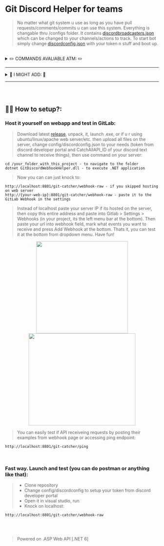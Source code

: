 # Git Discord Helper for teams

> No matter what git system u use as long as you have pull requests/comments/commits u can use this system. Everything is changable thru /configs folder. It contains <a href="https://github.com/MentallyStable4sure/Git-Discord-Webhook-Helper/blob/main/configs/discordbroadcasters.json">discordbroadcasters.json</a> which can be changed to your channels/actions to track. To start bot simply change <a href="https://github.com/MentallyStable4sure/Git-Discord-Webhook-Helper/blob/main/configs/discordconfig.json">discordconfig.json</a> with your token n stuff and boot up.

<br>

  <details>
  <summary>✏️ COMMANDS AVALIABLE ATM: ✏️</summary>

  ```
  /help - all commands list.
  /allprefixes - all possible pre-generated prefixes (you can, and i suggest to add yours too)

  /news [TITLE] [DESCRIPTION] [URL (optional)] - Posts an embedded with title, description, author.
  /news-short [DESCRIPTION] - Posts short version of embedded as '/news' but no author and title.

  /track [PREFIX] [PREFIX2 (optional)] - Starts to track channel for given prefixes.
  /untrack - Removes tracking and deletes all prefixes from current channel.

  /addprefix [PREFIX] - adds a prefix to track in current channel.
  /removeprefix [PREFIX] - removes prefix from tracking in current channel.

  /current-channel-prefixes - see the list of prefixes that this channel tracks.

  /link [GIT_USERNAME] - linking your profile (will work for @ mentions and thumbnails)
  /unlink [GIT_USERNAME] - will unlink identifier from all users/channels
  /connections - check all your connections linked (bot will DM identifiers)
  ```
  </details>

  
<hr>

  <details>
  <summary>💬 I MIGHT ADD: 💬</summary>

  ```
  /pipeline [pipeline_id] - to add your build pipelines to track
  /build [pipeline_id] - to execute building pipeline from discord


  /addprefix [wiki_page, issues, pipeline] - more predifined settings

  /is-able-to-merge - type in thread to see if PR has conflicts
  ```
  </details>

<hr>

<br></br>

  ## 🔗🎲 How to setup?:

  ### Host it yourself on webapp and test in GitLab:
  > Download latest <a href="https://github.com/MentallyStable4sure/Git-Discord-Webhook-Helper/releases">release</a>, unpack, it, launch .exe, or if u r using ubuntu/linux/apache web server/etc. then upload all files on the server, change config/discordconfig.json to your needs (token from discord developer portal and CatchAllAPI_ID of your discord text channel to receive things), then use command on your server:

  ```
  cd /your_folder_with_this_project - to navigate to the folder
  dotnet GitDiscordWebhookHelper.dll - to execute .NET application
  ```
  > Now you can can just knock to:
  ```
  http://localhost:8801/git-catcher/webhook-raw - if you skipped hosting on web server
  http://{your-web-ip}:8801/git-catcher/webhook-raw - paste it to the GitLab Webhook in the settings
  ```
  > Instead of localhost paste your server IP if its hosted on the server, then copy this entire address and paste into Gitlab > Settings > Webhooks (in your project, its the left menu bar at the bottom). Then paste your url into webhook field, mark what events you want to receive and press Add Webhook at the bottom. Thats it, you can test it at the bottom from dropdown menu. Have fun!
  
  <p align=center>
    <img src="https://github.com/MentallyStable4sure/Git-Discord-Webhook-Helper/assets/62771181/2e34804e-3a9e-4c63-b04a-61c441192df4" align=center width=300 height=300>
    <img src="https://github.com/MentallyStable4sure/Git-Discord-Webhook-Helper/assets/62771181/7958aa3d-fa18-486d-adfa-16118fe849d2" align=center width=350 height=300>
  </p>



  > You can easily test if API receiveing requests by posting their examples from webhook page or accessing ping endpoint:
  ```
  http://localhost:8801/git-catcher/ping
  ```

<br>

### Fast way. Launch and test (you can do postman or anything like that):
> - Clone repository
> - Change config/discordconfig to setup your token from discord developer portal
> - Open it in visual studio, run
> - Knock on localhost:

  ```
  http://localhost:8801/git-catcher/webhook-raw
  ```
  
<br></br>

> Powered on .ASP Web API [.NET 6]
